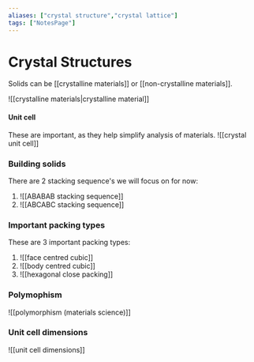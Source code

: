 ```yaml
---
aliases: ["crystal structure","crystal lattice"]
tags: ["NotesPage"]
---
```


# Crystal Structures

Solids can be [[crystalline materials]] or [[non-crystalline materials]].

![[crystalline materials|crystalline material]]

#### Unit cell
These are important, as they help simplify analysis of materials.
![[crystal unit cell]]


### Building solids
There are 2 stacking sequence's we will focus on for now:

1) ![[ABABAB stacking sequence]]
2) ![[ABCABC stacking sequence]]

### Important packing types
These are 3 important packing types:

1) ![[face centred cubic]]
2) ![[body centred cubic]]
3) ![[hexagonal close packing]]

### Polymophism

![[polymorphism (materials science)]]


### Unit cell dimensions

![[unit cell dimensions]]
